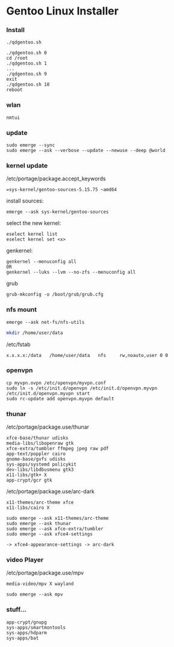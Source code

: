 # Gentoo Linux Installer

### Install
```
./qdgentoo.sh
```
```
./qdgentoo.sh 0
cd /root
./qdgentoo.sh 1
...
./qdgentoo.sh 9
exit
./qdgentoo.sh 10
reboot
```

### wlan

```
nmtui
```
### update
```  
sudo emerge --sync
sudo emerge --ask --verbose --update --newuse --deep @world
```    

### kernel update

/etc/portage/package.accept_keywords
```    
=sys-kernel/gentoo-sources-5.15.75 ~amd64
```
install sources:
```
emerge --ask sys-kernel/gentoo-sources
```
select the new kernel:
```
eselect kernel list
eselect kernel set <x>
```

genkernel:
```
genkernel --menuconfig all
OR
genkernel --luks --lvm --no-zfs --menuconfig all
```

grub
```
grub-mkconfig -o /boot/grub/grub.cfg
```

### nfs mount
```
emerge --ask net-fs/nfs-utils
```
```sh
mkdir /home/user/data
```
/etc/fstab
```
x.x.x.x:/data   /home/user/data   nfs	  rw,noauto,user 0 0
```
### openvpn
```
cp myvpn.ovpn /etc/openvpn/myvpn.conf
sudo ln -s /etc/init.d/openvpn /etc/init.d/openvpn.myvpn
/etc/init.d/openvpn.myvpn start
sudo rc-update add openvpn.myvpn default
```
### thunar
/etc/portage/package.use/thunar
```
xfce-base/thunar udisks
media-libs/libopenraw gtk
xfce-extra/tumbler ffmpeg jpeg raw pdf
app-text/poppler cairo
gnome-base/gvfs udisks
sys-apps/systemd policykit
dev-libs/libdbusmenu gtk3
x11-libs/gtk+ X
app-crypt/gcr gtk
```
/etc/portage/package.use/arc-dark
```
x11-themes/arc-theme xfce
x11-libs/cairo X
```
```
sudo emerge --ask x11-themes/arc-theme
sudo emerge --ask thunar
sudo emerge --ask xfce-extra/tumbler
sudo emerge --ask xfce4-settings
```
```
-> xfce4-appearance-settings -> arc-dark
```

### video Player
/etc/portage/package.use/mpv
```
media-video/mpv X wayland
```
```
sudo emerge --ask mpv
```


### stuff...
```
app-crypt/gnupg
sys-apps/smartmontools
sys-apps/hdparm
sys-apps/bat
```





